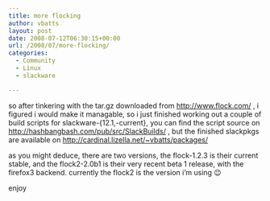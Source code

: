 ```yaml
---
title: more flocking
author: vbatts
layout: post
date: 2008-07-12T06:30:15+00:00
url: /2008/07/more-flocking/
categories:
  - Community
  - Linux
  - slackware

---
```

so after tinkering with the tar.gz downloaded from <http://www.flock.com/> , i figured i would make it managable, so i just finished working out a couple of build scripts for slackware-{12.1,-current}, you can find the script source on <a href="http://hashbangbash.com/pub/src/SlackBuilds/" target="_blank">http://hashbangbash.com/pub/src/SlackBuilds/</a> , but the finished slackpkgs are available on <http://cardinal.lizella.net/~vbatts/packages/>

as you might deduce, there are two versions, the flock-1.2.3 is their current stable, and the flock2-2.0b1 is their very recent beta 1 release, with the firefox3 backend. currently the flock2 is the version i&#8217;m using 😉

enjoy